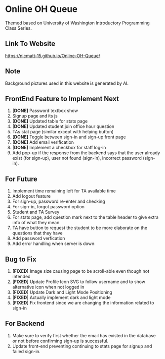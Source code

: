 # Online OH Queue
Themed based on University of Washington Introductory Programming Class Series.

## Link To Website
https://nicmatt-15.github.io/Online-OH-Queue/

## Note
Background pictures used in this website is generated by AI.

## FrontEnd Feature to Implement Next
1. **[DONE]** Password textbox show
2. Signup page and its js
3. **[DONE]** Updated table for stats page
4. **[DONE]** Updated student join office hour question
5. TAs stat page (similar except with helping button)
6. **[DONE]** Toggle between sign-in and sign-up front page
7. **[DONE]** Add email verification
8. **[DONE]** Implement a checkbox for staff log-in
9. Add pop-up if the response from the backend says that the user already exist (for sign-up), user not found (sign-in), incorrect password (sign-in).

## For Future
1. Implement time remaining left for TA available time
2. Add logout feature
3. For sign-up, password re-enter and checking
4. For sign-in, forgot password option
5. Student and TA Survey
6. For stats page, add question mark next to the table header
to give extra info of what they mean
7. TA have button to request the student to be more elaborate on the questions that they have
8. Add password verfication
9. Add error handling when server is down

## Bug to Fix
1. **[FIXED]** Image size causing page to be scroll-able even though not intended
2. **[FIXED]** Update Profile Icon SVG to follow username and to show alternative icon when not logged in
3. **[FIXED]** Update Dark and Light Mode Positioning
4. **[FIXED]** Actually implement dark and light mode
5. **[FIXED]** Fix frontend since we are changing the information related to sign-in

## For Backend
1. Make sure to verify first whether the email has existed in the database or not before confirming sign-up is successful.
2. Update front-end preventing continuing
to stats page for signup and failed sign-in.
